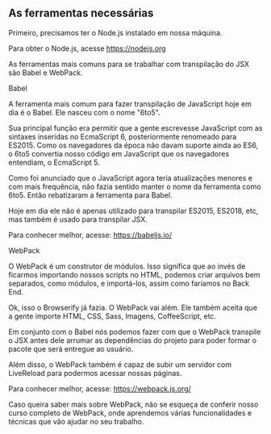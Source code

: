 ## As ferramentas necessárias

Primeiro, precisamos ter o Node.js instalado em nossa máquina.

Para obter o Node.js, acesse <https://nodejs.org>

As ferramentas mais comuns para se trabalhar com transpilação do JSX são Babel e WebPack.

Babel

A ferramenta mais comum para fazer transpilação de JavaScript hoje em dia é o Babel. Ele nasceu com o nome "6to5".

Sua principal função era permitir que a gente escrevesse JavaScript com as sintaxes inseridas no EcmaScript 6, posteriormente renomeado para ES2015. Como os navegadores da época não davam suporte ainda ao ES6, o 6to5 convertia nosso código em JavaScript que os navegadores entendiam, o EcmaScript 5.

Como foi anunciado que o JavaScript agora teria atualizações menores e com mais frequência, não fazia sentido manter o nome da ferramenta como 6to5. Então rebatizaram a ferramenta para Babel.

Hoje em dia ele não é apenas utilizado para transpilar ES2015, ES2018, etc, mas também é usado para transpilar JSX.

Para conhecer melhor, acesse: <https://babeljs.io/>

WebPack

O WebPack é um construtor de módulos. Isso significa que ao invés de ficarmos importando nossos scripts no HTML, podemos criar arquivos bem separados, como módulos, e importá-los, assim como faríamos no Back End.

Ok, isso o Browserify já fazia. O WebPack vai além. Ele também aceita que a gente importe HTML, CSS, Sass, Imagens, CoffeeScript, etc.

Em conjunto com o Babel nós podemos fazer com que o WebPack transpile o JSX antes dele arrumar as dependências do projeto para poder formar o pacote que será entregue ao usuário.

Além disso, o WebPack também é capaz de subir um servidor com LiveReload para podermos acessar nossas páginas.

Para conhecer melhor, acesse: <https://webpack.js.org/>

Caso queira saber mais sobre WebPack, não se esqueça de conferir nosso curso completo de WebPack, onde aprendemos várias funcionalidades e técnicas que vão ajudar no seu trabalho.

